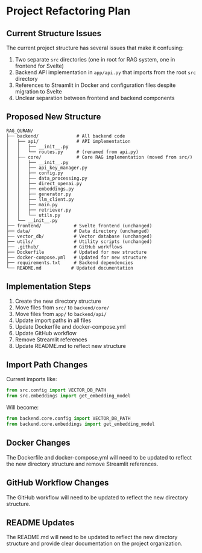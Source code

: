 # Project Refactoring Plan

## Current Structure Issues

The current project structure has several issues that make it confusing:

1. Two separate `src` directories (one in root for RAG system, one in frontend for Svelte)
2. Backend API implementation in `app/api.py` that imports from the root `src` directory
3. References to Streamlit in Docker and configuration files despite migration to Svelte
4. Unclear separation between frontend and backend components

## Proposed New Structure

```
RAG_QURAN/
├── backend/              # All backend code
│   ├── api/              # API implementation
│   │   ├── __init__.py
│   │   └── routes.py     # (renamed from api.py)
│   ├── core/             # Core RAG implementation (moved from src/)
│   │   ├── __init__.py
│   │   ├── api_key_manager.py
│   │   ├── config.py
│   │   ├── data_processing.py
│   │   ├── direct_openai.py
│   │   ├── embeddings.py
│   │   ├── generator.py
│   │   ├── llm_client.py
│   │   ├── main.py
│   │   ├── retriever.py
│   │   └── utils.py
│   └── __init__.py
├── frontend/            # Svelte frontend (unchanged)
├── data/                # Data directory (unchanged)
├── vector_db/           # Vector database (unchanged)
├── utils/               # Utility scripts (unchanged)
├── .github/             # GitHub workflows
├── Dockerfile           # Updated for new structure
├── docker-compose.yml   # Updated for new structure
├── requirements.txt     # Backend dependencies
└── README.md           # Updated documentation
```

## Implementation Steps

1. Create the new directory structure
2. Move files from `src/` to `backend/core/`
3. Move files from `app/` to `backend/api/`
4. Update import paths in all files
5. Update Dockerfile and docker-compose.yml
6. Update GitHub workflow
7. Remove Streamlit references
8. Update README.md to reflect new structure

## Import Path Changes

Current imports like:
```python
from src.config import VECTOR_DB_PATH
from src.embeddings import get_embedding_model
```

Will become:
```python
from backend.core.config import VECTOR_DB_PATH
from backend.core.embeddings import get_embedding_model
```

## Docker Changes

The Dockerfile and docker-compose.yml will need to be updated to reflect the new directory structure and remove Streamlit references.

## GitHub Workflow Changes

The GitHub workflow will need to be updated to reflect the new directory structure.

## README Updates

The README.md will need to be updated to reflect the new directory structure and provide clear documentation on the project organization.